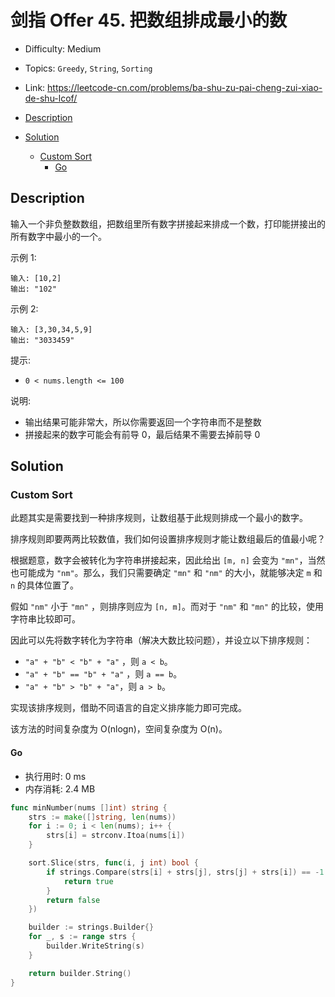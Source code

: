 <!-- omit in toc -->
# 剑指 Offer 45.  把数组排成最小的数

- Difficulty: Medium
- Topics: `Greedy`, `String`, `Sorting`
- Link: https://leetcode-cn.com/problems/ba-shu-zu-pai-cheng-zui-xiao-de-shu-lcof/

- [Description](#description)
- [Solution](#solution)
  - [Custom Sort](#custom-sort)
    - [Go](#go)

## Description

输入一个非负整数数组，把数组里所有数字拼接起来排成一个数，打印能拼接出的所有数字中最小的一个。

示例 1:

```
输入: [10,2]
输出: "102"
```
示例 2:
```
输入: [3,30,34,5,9]
输出: "3033459"
```

提示:

- `0 < nums.length <= 100`

说明:

- 输出结果可能非常大，所以你需要返回一个字符串而不是整数
- 拼接起来的数字可能会有前导 0，最后结果不需要去掉前导 0


## Solution

### Custom Sort

此题其实是需要找到一种排序规则，让数组基于此规则排成一个最小的数字。

排序规则即要两两比较数值，我们如何设置排序规则才能让数组最后的值最小呢？

根据题意，数字会被转化为字符串拼接起来，因此给出 `[m, n]` 会变为 `"mn"`，当然也可能成为 `"nm"`。那么，我们只需要确定 `"mn"` 和 `"nm"` 的大小，就能够决定 `m` 和 `n` 的具体位置了。

假如 `"nm"` 小于 `"mn"` ，则排序则应为 `[n, m]`。而对于 `"nm"` 和 `"mn"` 的比较，使用字符串比较即可。

因此可以先将数字转化为字符串（解决大数比较问题），并设立以下排序规则：
- `"a" + "b" < "b" + "a"` ，则 `a < b`。
- `"a" + "b" == "b" + "a"` ，则 `a == b`。
- `"a" + "b" > "b" + "a"`，则 `a > b`。

实现该排序规则，借助不同语言的自定义排序能力即可完成。

该方法的时间复杂度为 O(nlogn)，空间复杂度为 O(n)。

#### Go

- 执行用时: 0 ms
- 内存消耗: 2.4 MB

```go
func minNumber(nums []int) string {
    strs := make([]string, len(nums))
    for i := 0; i < len(nums); i++ {
        strs[i] = strconv.Itoa(nums[i])
    }

    sort.Slice(strs, func(i, j int) bool {
        if strings.Compare(strs[i] + strs[j], strs[j] + strs[i]) == -1 {
            return true
        }
        return false
    })

    builder := strings.Builder{}
    for _, s := range strs {
        builder.WriteString(s)
    }

    return builder.String()
}


```
